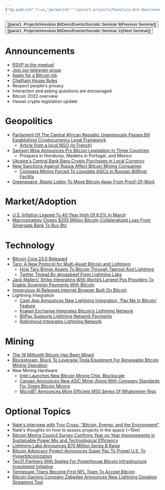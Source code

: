 ```yaml
---
{"dg-publish":true,"permalink":"/para/1-projects/honolulu-bit-devs/events/socratic-seminar-10/","title":"Socratic Seminar 10","tags":["bitdevs, socratic-10, bitcoin, resource"],"noteIcon":"3","created":"2022-11-21T22:26:28.386-10:00","updated":"2023-04-15T13:43:10.251-10:00"}
---
```




<button class="obsidian-button previous-seminar">[[para/1. Projects/Honolulu BitDevs/Events/Socratic Seminar 9\|Previous Seminar]]</button> <button class="obsidian-button next-seminar">[[para/1. Projects/Honolulu BitDevs/Events/Socratic Seminar 11\|Next Seminar]]</button> 

# Announcements

- [RSVP to the meetup!](https://www.meetup.com/honolulu-bitdevs/events/285244617)
- [Join our telegram group](https://t.me/+Uh9gbHO9EHFkZWJh)
- [Apply for a Bitcoin job](https://bitcoinerjobs.com/)
- [Chatham House Rules](https://www.chathamhouse.org/about-us/chatham-house-rule)
- Respect people's privacy
- Interaction and asking questions are encouraged
- Bitcoin 2022 overview
- Hawaii crypto legislation update

# Geopolitics

- [Parliament Of The Central African Republic Unanimously Passes Bill Establishing Cryptocurrency Legal Framework](https://forbes.mc/article/first-african-country-adopt-bitcoin-legal-currency-central-african-republic)
  - [Article from a local NGO (in French)](https://www.rjdhrca.org/centrafrique-le-projet-de-loi-regissant-la-cryptomonnaie-vote-a-lunanimite-par-les-elus-de-la-nation-%EF%BF%BC/)
- [Samson Mow Announces Pro Bitcoin Legislation In Three Countries](https://bitcoinmagazine.com/culture/global-legislators-announce-pro-bitcoin-legislation)
  - Próspera in Honduras, Madeira in Portugal, and Mexico
- [Ukraine's Central Bank Bans Crypto Purchases in Local Currency](https://www.coindesk.com/policy/2022/04/22/ukraines-central-bank-bans-crypto-purchases-in-local-currency/)
- [New Sanctions Against Russia Affect Bitcoin Mining Companies](https://home.treasury.gov/news/press-releases/jy0731)
  - [Compass Mining Forced To Liquidate ASICs In Russian BitRiver Facility](https://twitter.com/nobsbitcoin/status/1517182641367400448?s=20&t=bM3ihOVndXbrxgwuWGLzYQ)
- [Greenpeace, Ripple Lobby To Move Bitcoin Away From Proof-Of-Work](https://bitcoinmagazine.com/markets/greenpeace-seeks-to-change-bitcoin-code)


# Market/Adoption

- [U.S. Inflation Leaped To 40-Year High Of 8.5% In March](https://www.marketwatch.com/story/coming-up-consumer-price-index-for-march-11649764935)
- [Macrostrategy Closes $205 Million Bitcoin-Collateralized Loan From Silvergate Bank To Buy Btc](https://bitcoinmagazine.com/business/macrostrategy-bitcoin-collateralized-loan-from-silvergate-bank-to-buy-btc)

# Technology

- [Bitcoin Core 23.0 Released](https://lists.linuxfoundation.org/pipermail/bitcoin-core-dev/2022-April/000111.html)
- [Taro: A New Protocol for Multi-Asset Bitcoin and Lightning](https://lightning.engineering/posts/2022-4-5-taro-launch/)
  - [How Taro Brings Assets To Bitcoin Through Taproot And Lightning](https://bitcoinmagazine.com/technical/how-bitcoin-taro-protocol-works)
  - [Twitter Thread By @roasbeef From Lightning Labs](https://twitter.com/roasbeef/status/1511361929507479552?s=28&t=Dq1-tWWMYhF4GdNLuQ3ZRQ)
- [Jack Mallers’ Strike Integrating With World’s Largest Pos Providers To Enable Sovereign Payments With Bitcoin](https://bitcoinmagazine.com/industry-events/jack-mallers-adding-bitcoin-to-major-pos-networks)
- [Impervious AI Releases Internet Browser Built On Bitcoin](https://bitcoinmagazine.com/business/impervious-ai-releases-internet-browser-built-on-bitcoin)
- Lightning Integration
  - [Cash App Announces New Lightning Integration, ‘Pay Me In Bitcoin’ Feature](https://bitcoinmagazine.com/business/cash-app-adds-pay-me-in-bitcoin-lightning-features)
  - [Kraken Exchange Integrates Bitcoin’s Lightning Network](https://bitcoinmagazine.com/business/kraken-exchange-integrates-bitcoins-lightning-network)
  - [BitPay Supports Lightning Network Payments](https://bitpay.com/blog/bitpay-supports-lightning-network-payments/)
  - [Robinhood Integrates Lightning Network](https://markets.businessinsider.com/news/stocks/hood-stock-broadens-appeal-with-bitcoin-lightning-network-integration-1031343901)

# Mining

- [The 19 Millionth Bitcoin Has Been Mined](https://bitcoinmagazine.com/markets/19-million-bitcoin-have-been-mined)
- [Blockstream, Block To Leverage Tesla Equipment For Renewable Bitcoin Mining Operation](https://bitcoinmagazine.com/business/blockstream-using-tesla-array-for-bitcoin-mining)
- New Mining Hardware
  - [Intel Launches New Bitcoin Mining Chip, Blockscale](https://bitcoinmagazine.com/business/intel-launches-new-bitcoin-mining-chip-blockscale)
  - [Canaan Announces New ASIC Miner Along With Company Standards For Green Bitcoin Mining](https://bitcoinmagazine.com/business/canaan-announces-a-new-bitcoin-asic-and-green-mining)
  - [MicroBT Announces More Efficient M50 Series Of Whatsminer Rigs](https://bitcoinmagazine.com/business/microbt-announces-m50-bitcoin-miners)

# Optional Topics

- [Nate's interview with Troy Cross: "Bitcoin, Energy, and the Environment"](https://anchor.fm/troy-cross0)
- Nate's thoughts on how to assess projects in the space (~10m)
- [Bitcoin Mining Council Survey Confirms Year on Year Improvements in Sustainable Power Mix and Technological Efficiency](https://bitcoinminingcouncil.com/bitcoin-mining-council-survey-confirms-year-on-year-improvements-in-sustainable-power-mix-and-technological-efficiency/)
- [Lightning Labs Announces $70 Million Series B Raise](https://bitcoinmagazine.com/business/lightning-labs-announces-70-million-series-b-raise)
- [Bitcoin Advocacy Project Announces Super Pac To Propel U.S. To Hyperbitcoinization](https://bitcoinmagazine.com/culture/bitcoin-advocacy-project-launches-super-pac)
- [Ten31 Partners With Seetee For Powerhouse Bitcoin Infrastructure Investment Initiative](https://bitcoinmagazine.com/business/ten31-partners-with-seetee-for-bitcoin-investments)
- [Tennessee Titans Become First NFL Team To Accept Bitcoin](https://bitcoinmagazine.com/business/tennessee-titans-become-first-nfl-team-to-accept-bitcoin)
- [Bitcoin Gaming Company Zebedee Announces New Lightning Donation Streaming Tool](https://bitcoinmagazine.com/business/bitcoin-gaming-company-zebedee-announces-new-lightning-donation-streaming-tool)
